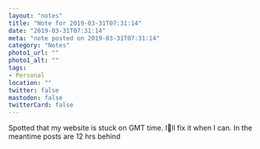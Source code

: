 ```yaml
---
layout: "notes"
title: "Note for 2019-03-31T07:31:14"
date: "2019-03-31T07:31:14"
meta: "note posted on 2019-03-31T07:31:14"
category: "Notes"
photo1_url: ""
photo1_alt: ""
tags:
- Personal
location: ""
twitter: false
mastodon: false
twitterCard: false
---
```

Spotted that my website is stuck on GMT time. Ill fix it when I can. In the meantime posts are 12 hrs behind
